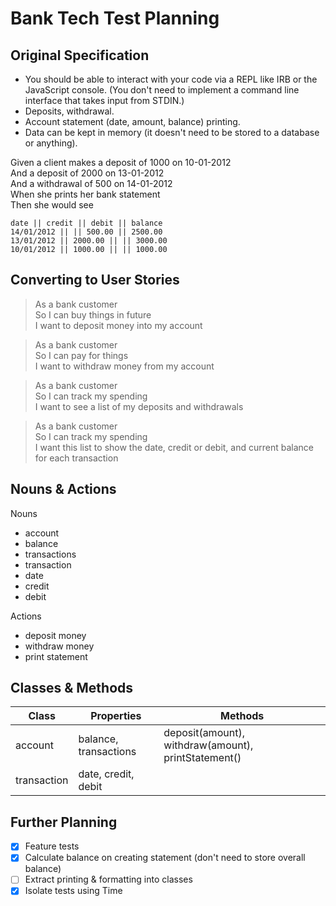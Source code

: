 # Bank Tech Test Planning

## Original Specification
* You should be able to interact with your code via a REPL like IRB or the JavaScript console. (You don't need to implement a command line interface that takes input from STDIN.)
* Deposits, withdrawal.
* Account statement (date, amount, balance) printing.
* Data can be kept in memory (it doesn't need to be stored to a database or anything).

Given a client makes a deposit of 1000 on 10-01-2012  
And a deposit of 2000 on 13-01-2012  
And a withdrawal of 500 on 14-01-2012  
When she prints her bank statement  
Then she would see  

```
date || credit || debit || balance
14/01/2012 || || 500.00 || 2500.00
13/01/2012 || 2000.00 || || 3000.00
10/01/2012 || 1000.00 || || 1000.00
```
## Converting to User Stories

>As a bank customer  
So I can buy things in future  
I want to deposit money into my account
>

>As a bank customer  
So I can pay for things  
I want to withdraw money from my account
>

>As a bank customer  
So I can track my spending  
I want to see a list of my deposits and withdrawals
>

>As a bank customer  
So I can track my spending  
I want this list to show the date, credit or debit, and current balance for each transaction
>

## Nouns & Actions
Nouns  
* account
* balance
* transactions
* transaction
* date
* credit
* debit

Actions
* deposit money
* withdraw money
* print statement

## Classes & Methods
Class | Properties | Methods
---| --- | ---|
account | balance, transactions | deposit(amount), withdraw(amount), printStatement()
transaction | date, credit, debit |

## Further Planning
- [x] Feature tests
- [x] Calculate balance on creating statement (don't need to store overall balance)
- [ ] Extract printing & formatting into classes
- [x] Isolate tests using Time

